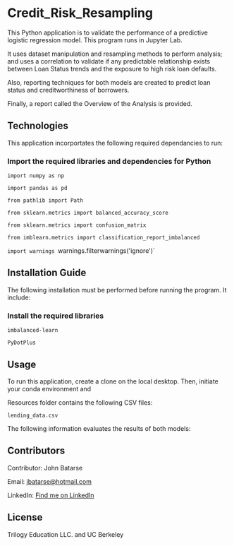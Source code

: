 # Credit_Risk_Resampling

This Python application is to validate the performance of a predictive logistic regression model. This program runs in Jupyter Lab.

It uses dataset manipulation and resampling methods to perform analysis; and uses a correlation to validate if any predictable relationship exists between Loan Status trends and the exposure to high risk loan defaults.

Also, reporting techniques for both models are created to predict loan status and creditworthiness of borrowers.

Finally, a report called the Overview of the Analysis is provided.



## Technologies

This application incorportates the following required  dependancies to run:

### Import the required libraries and dependencies for Python

`import numpy as np`

`import pandas as pd`

`from pathlib import Path`

`from sklearn.metrics import balanced_accuracy_score`

`from sklearn.metrics import confusion_matrix`

`from imblearn.metrics import classification_report_imbalanced`

`import warnings
`warnings.filterwarnings('ignore')`


## Installation Guide

The following installation must be performed before running the program. It include:

### Install the required libraries 

`imbalanced-learn`

`PyDotPlus`

## Usage

To run this application, create a clone on the local desktop. Then, initiate your conda environment and 

Resources folder contains the following CSV files:

`lending_data.csv`


The following information evaluates the results of both models:







## Contributors

Contributor: John Batarse  

Email: jbatarse@hotmail.com

LinkedIn: [Find me on LinkedIn](<https://www.linkedin.com/in/john-a-batarse-760a26116/>)


## License

Trilogy Education LLC. and UC Berkeley

